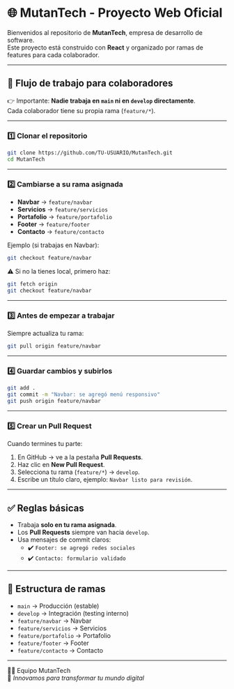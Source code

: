 # 🌐 MutanTech - Proyecto Web Oficial

Bienvenidos al repositorio de **MutanTech**, empresa de desarrollo de software.  
Este proyecto está construido con **React** y organizado por ramas de features para cada colaborador.  

---

## 🚀 Flujo de trabajo para colaboradores

👉 Importante: **Nadie trabaja en `main` ni en `develop` directamente**.  
Cada colaborador tiene su propia rama (`feature/*`).  

---

### 1️⃣ Clonar el repositorio

```bash
git clone https://github.com/TU-USUARIO/MutanTech.git
cd MutanTech
```

---

### 2️⃣ Cambiarse a su rama asignada

- **Navbar** → `feature/navbar`  
- **Servicios** → `feature/servicios`  
- **Portafolio** → `feature/portafolio`  
- **Footer** → `feature/footer`  
- **Contacto** → `feature/contacto`  

Ejemplo (si trabajas en Navbar):  

```bash
git checkout feature/navbar
```

⚠️ Si no la tienes local, primero haz:  
```bash
git fetch origin
git checkout feature/navbar
```

---

### 3️⃣ Antes de empezar a trabajar

Siempre actualiza tu rama:  

```bash
git pull origin feature/navbar
```

---

### 4️⃣ Guardar cambios y subirlos

```bash
git add .
git commit -m "Navbar: se agregó menú responsivo"
git push origin feature/navbar
```

---

### 5️⃣ Crear un Pull Request

Cuando termines tu parte:  

1. En GitHub → ve a la pestaña **Pull Requests**.  
2. Haz clic en **New Pull Request**.  
3. Selecciona tu rama (`feature/*`) → `develop`.  
4. Escribe un título claro, ejemplo: `Navbar listo para revisión`.  

---

## ✅ Reglas básicas

- Trabaja **solo en tu rama asignada**.  
- Los **Pull Requests** siempre van hacia `develop`.  
- Usa mensajes de commit claros:  
  - ✔️ `Footer: se agregó redes sociales`  
  - ✔️ `Contacto: formulario validado`  

---

## 📌 Estructura de ramas

- `main` → Producción (estable)  
- `develop` → Integración (testing interno)  
- `feature/navbar` → Navbar  
- `feature/servicios` → Servicios  
- `feature/portafolio` → Portafolio  
- `feature/footer` → Footer  
- `feature/contacto` → Contacto  

---

👨‍💻 Equipo MutanTech  
🚀 *Innovamos para transformar tu mundo digital*
